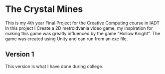 # The Crystal Mines
This is my 4th year Final Project for the Creative Computing course in IADT
In this project I Create a 2D metroidvania video game, my inspiration for making this game was greatly influenced by the game "Hollow Knight". The game was created using Unity and can run from an exe file.

## Version 1
This version is what I have done during college.

